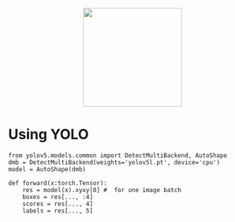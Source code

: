 <div align="center">
<p>
   <a align="left" href="https://ultralytics.com/yolov5" target="_blank">
   <img width="200" src="https://github.com/ultralytics/yolov5/releases/download/v1.0/splash.jpg"></a>
</p>
</div>
   
# Using YOLO
```
from yolov5.models.common import DetectMultiBackend, AutoShape
dmb = DetectMultiBackend(weights='yolov5l.pt', device='cpu')
model = AutoShape(dmb)

def forward(x:torch.Tensor):
    res = model(x).xyxy[0] #  for one image batch
    boxes = res[..., :4]
    scores = res[..., 4]
    labels = res[..., 5]
```
